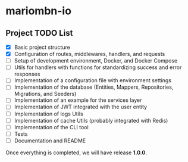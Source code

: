 # mariombn-io

## Project TODO List

- [x] Basic project structure
- [x] Configuration of routes, middlewares, handlers, and requests
- [ ] Setup of development environment, Docker, and Docker Compose
- [ ] Utils for handlers with functions for standardizing success and error responses
- [ ] Implementation of a configuration file with environment settings
- [ ] Implementation of the database (Entities, Mappers, Repositories, Migrations, and Seeders)
- [ ] Implementation of an example for the services layer
- [ ] Implementation of JWT integrated with the user entity
- [ ] Implementation of logs Utils
- [ ] Implementation of cache Utils (probably integrated with Redis)
- [ ] Implementation of the CLI tool
- [ ] Tests
- [ ] Documentation and README

Once everything is completed, we will have release **1.0.0**.
